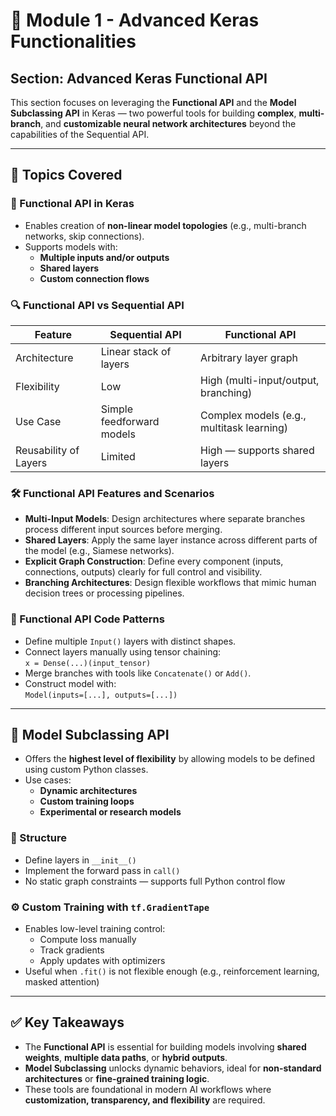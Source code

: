 # 🧠 Module 1 - Advanced Keras Functionalities

## Section: Advanced Keras Functional API

This section focuses on leveraging the **Functional API** and the **Model Subclassing API** in Keras — two powerful tools for building **complex**, **multi-branch**, and **customizable neural network architectures** beyond the capabilities of the Sequential API.

---

## 📌 Topics Covered

### 🔷 Functional API in Keras

- Enables creation of **non-linear model topologies** (e.g., multi-branch networks, skip connections).
- Supports models with:
  - **Multiple inputs and/or outputs**
  - **Shared layers**
  - **Custom connection flows**

### 🔍 Functional API vs Sequential API

| Feature               | Sequential API            | Functional API                            |
| --------------------- | ------------------------- | ----------------------------------------- |
| Architecture          | Linear stack of layers    | Arbitrary layer graph                     |
| Flexibility           | Low                       | High (multi-input/output, branching)      |
| Use Case              | Simple feedforward models | Complex models (e.g., multitask learning) |
| Reusability of Layers | Limited                   | High — supports shared layers             |

### 🛠 Functional API Features and Scenarios

- **Multi-Input Models**: Design architectures where separate branches process different input sources before merging.
- **Shared Layers**: Apply the same layer instance across different parts of the model (e.g., Siamese networks).
- **Explicit Graph Construction**: Define every component (inputs, connections, outputs) clearly for full control and visibility.
- **Branching Architectures**: Design flexible workflows that mimic human decision trees or processing pipelines.

### 🔧 Functional API Code Patterns

- Define multiple `Input()` layers with distinct shapes.
- Connect layers manually using tensor chaining:  
  `x = Dense(...)(input_tensor)`
- Merge branches with tools like `Concatenate()` or `Add()`.
- Construct model with:  
  `Model(inputs=[...], outputs=[...])`

---

## 🔹 Model Subclassing API

- Offers the **highest level of flexibility** by allowing models to be defined using custom Python classes.
- Use cases:
  - **Dynamic architectures**
  - **Custom training loops**
  - **Experimental or research models**

### 🧱 Structure

- Define layers in `__init__()`
- Implement the forward pass in `call()`
- No static graph constraints — supports full Python control flow

### ⚙️ Custom Training with `tf.GradientTape`

- Enables low-level training control:
  - Compute loss manually
  - Track gradients
  - Apply updates with optimizers
- Useful when `.fit()` is not flexible enough (e.g., reinforcement learning, masked attention)

---

## ✅ Key Takeaways

- The **Functional API** is essential for building models involving **shared weights**, **multiple data paths**, or **hybrid outputs**.
- **Model Subclassing** unlocks dynamic behaviors, ideal for **non-standard architectures** or **fine-grained training logic**.
- These tools are foundational in modern AI workflows where **customization, transparency, and flexibility** are required.
